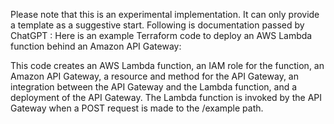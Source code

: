 
Please note that this is an experimental implementation. It can only provide a template as a suggestive start.
Following is documentation passed by ChatGPT : 
Here is an example Terraform code to deploy an AWS Lambda function behind an Amazon API Gateway:



This code creates an AWS Lambda function, an IAM role for the function, an Amazon API Gateway, a resource and method for the API Gateway, an integration between the API Gateway and the Lambda function, and a deployment of the API Gateway. The Lambda function is invoked by the API Gateway when a POST request is made to the /example path.